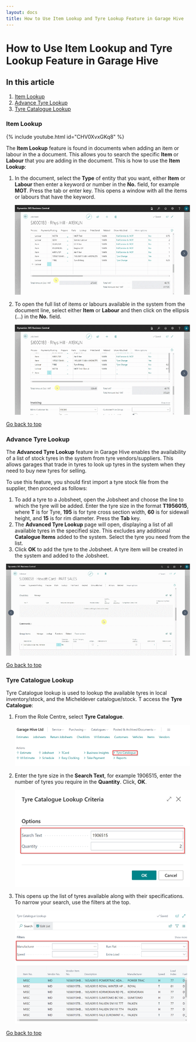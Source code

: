 ```yaml
---
layout: docs
title: How to Use Item Lookup and Tyre Lookup Feature in Garage Hive
---
```


<a name="top"></a>

# How to Use Item Lookup and Tyre Lookup Feature in Garage Hive

## In this article
1. [Item Lookup](#item-lookup)
2. [Advance Tyre Lookup](#advance-tyre-lookup)
3. [Tyre Catalogue Lookup](#tyre-catalogue-lookup)

### Item Lookup

   {% include youtube.html id="CHV0XvxGKq8" %}

The **Item Lookup** feature is found in documents when adding an item or labour in the a document. This allows you to search the specific **Item** or **Labour** that you are adding in the document. This is how to use the **Item Lookup**:
1. In the document, select the **Type** of entity that you want, either **Item** or **Labour** then enter a keyword or number in the **No.** field, for example **MOT**. Press the tab or enter key. This opens a window with all the items or labours that have the keyword.

   ![](media/garagehive-item-lookup1.gif)

2. To open the full list of items or labours available in the system from the document line, select either **Item** or **Labour** and then click on the ellipsis (...) in the **No.** field.

   ![](media/garagehive-item-lookup2.gif)

[Go back to top](#top)

### Advance Tyre Lookup
The **Advanced Tyre Lookup** feature in Garage Hive enables the availability of a list of stock tyres in the system from tyre vendors/suppliers. This allows garages that trade in tyres to look up tyres in the system when they need to buy new tyres for selling.

To use this feature, you should first import a tyre stock file from the supplier, then proceed as follows:

1. To add a tyre to a Jobsheet, open the Jobsheet and choose the line to which the tyre will be added. Enter the tyre size in the format **T1956015**, where **T** is for Tyre, **195** is for tyre cross section width, **60** is for sidewall height, and **15** is for rim diameter. Press the **Tab** key.
2. The **Advanced Tyre Lookup** page will open, displaying a list of all available tyres in the specified size. This excludes any additional **Catalogue Items** added to the system. Select the tyre you need from the list.
3. Click **OK** to add the tyre to the Jobsheet. A tyre item will be created in the system and added to the Jobsheet.

![](media/garagehive-advanced-tyre-lookup1.gif)

[Go back to top](#top)

### Tyre Catalogue Lookup
Tyre Catalogue lookup is used to lookup the available tyres in local inventory/stock, and the Micheldever catalogue/stock. T access the **Tyre Catalogue**:
1. From the Role Centre, select **Tyre Catalogue**.

   ![](media/garagehive-tyre-catalogue1.png)

2. Enter the tyre size in the **Search Text**, for example 1906515, enter the number of tyres you require in the **Quantity**. Click, **OK**.

   ![](media/garagehive-tyre-catalogue2.png)

3. This opens up the list of tyres available along with their specifications. To narrow your search, use the filters at the top.

   ![](media/garagehive-tyre-catalogue3.png)

[Go back to top](#top)